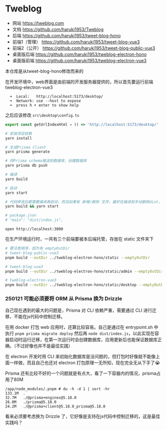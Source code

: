 # Tweblog

- 网站 https://tweblog.com
- 文档 https://github.com/haruki1953/Tweblog
- 后端 https://github.com/haruki1953/tweet-blog-hono
- 前端1（管理） https://github.com/haruki1953/tweet-blog-vue3
- 前端2（公开） https://github.com/haruki1953/tweet-blog-public-vue3
- 桌面版后端 https://github.com/haruki1953/tweblog-electron-hono
- 桌面版前端 https://github.com/haruki1953/tweblog-electron-vue3

本仓库是从tweet-blog-hono修改而来的

在开发环境中，web界面是由前端的开发服务器提供的，所以首先要运行前端 tweblog-electron-vue3
```
  ➜  Local:   http://localhost:5173/desktop/
  ➜  Network: use --host to expose
  ➜  press h + enter to show help
```

之后应该修改 `src\desktop\config.ts`
```ts
export const getUrlIndexHtml = () => 'http://localhost:5173/desktop/'
```

```sh
# 安装项目依赖
yarn install

# 生成Prisma Client
yarn prisma generate

# 将Prisma schema推送到数据库，创建数据库
yarn prisma db push

# 编译
yarn build

# 启动
yarn start

# 代码修改后都需要编译再启动，而且如果有 新增/删除 文件，最好在编译前手动删除dist，因为下面的命令并不会首先清空dist，而只是将编译后的文件覆盖原文件
yarn build && yarn start

# package.json
# "main": "dist/index.js",
```

```
open http://localhost:3000
```

在生产环境运行时，一共有三个前端要被本后端托管，存放在 static 文件夹下
```sh
# 要注意顺序，因为有 emptyOutDir
# tweet-blog-public-vue3
pnpm build --outDir ../tweblog-electron-hono/static --emptyOutDir

# tweet-blog-vue3
pnpm build --outDir ../tweblog-electron-hono/static/admin --emptyOutDir

# tweblog-electron-vue3
pnpm build --outDir ../tweblog-electron-hono/static/desktop --emptyOutDir
```


### 250121 可能必须要将 ORM 从 Prisma 换为 Drizzle
自己现在遇到的最大的问题是，Prisma 对 CLI 依赖严重，需要通过 CLI 进行迁移，不能在js代码中控制迁移。

在用 docker 打包 web 应用时，还算比较容易。自己是通过在 entrypoint.sh 中 执行 `pnpm prisma migrate deploy` 然后再 `node dist/index.js`，以此实现在容器启动时运行迁移，在第一次运行时会创建数据库，应用更新后也能保证数据库正确。（不过好像也并不是最佳实践）

在 electron 开发时用 CLI 来初始化数据库是没问题的，但打包时好像就不能像上面一样做，而且自己也还对 electron 打包原理一无所知，现在完全无从下手了😭

Prisma 还有比较不好的一个问题就是有点大，看了一下容器内的情况，prisma占用了80M
```
/app/node_modules/.pnpm # du -h -d 1 | sort -hr
133.1M  .
32.7M   ./@prisma+engines@5.18.0
26.0M   ./prisma@5.18.0
24.2M   ./@prisma+client@5.18.0_prisma@5.18.0
```

看来必须要考虑换为 Drizzle 了，它好像是支持在js代码中控制迁移的，这是最佳实践吗？